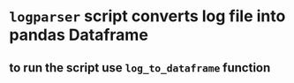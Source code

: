 # `logparser` script converts log file into pandas Dataframe
## to run the script use `log_to_dataframe` function